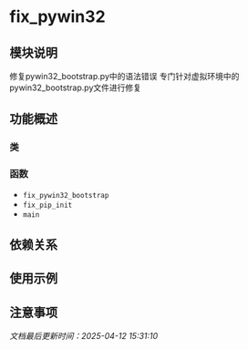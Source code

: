 # fix_pywin32

## 模块说明
修复pywin32_bootstrap.py中的语法错误
专门针对虚拟环境中的pywin32_bootstrap.py文件进行修复

## 功能概述

### 类


### 函数

- `fix_pywin32_bootstrap`
- `fix_pip_init`
- `main`

## 依赖关系

## 使用示例

## 注意事项

*文档最后更新时间：2025-04-12 15:31:10*